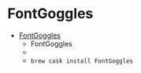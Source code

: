 # FontGoggles
- [FontGoggles](https://fontgoggles.org/)
  -  FontGoggles
  - 
  - `brew cask install FontGoggles`
